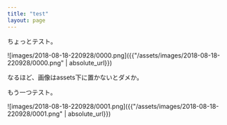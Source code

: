 ```yaml
---
title: "test"
layout: page	
---
```


ちょっとテスト。

![images/2018-08-18-220928/0000.png]({{"/assets/images/2018-08-18-220928/0000.png" | absolute_url}})

なるほど、画像はassets下に置かないとダメか。

もう一つテスト。

![images/2018-08-18-220928/0001.png]({{"/assets/images/2018-08-18-220928/0001.png" | absolute_url}})

